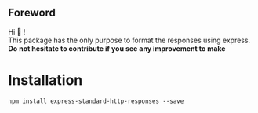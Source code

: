 ## Foreword
Hi 👋 !  
This package has the only purpose to format the responses using express.  
**Do not hesitate to contribute if you see any improvement to make**  

# Installation
```  
npm install express-standard-http-responses --save
```